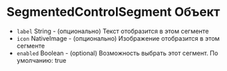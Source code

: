 # SegmentedControlSegment Объект

* `label` String - (опционально) Текст отобразится в этом сегменте
* `icon` NativeImage - (опционально) Изображение отобразится в этом сегменте
* `enabled` Boolean - (optional) Возможность выбрать этот сегмент. По умолчанию: true